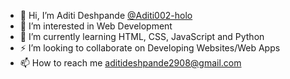 - 👋 Hi, I’m Aditi Deshpande [@Aditi002-holo](https://github.com/Aditi002-holo?tab=repositories)
- 👣 I’m interested in Web Development
- 🌱 I’m currently learning HTML, CSS, JavaScript and Python
- ⚡ I’m looking to collaborate on Developing Websites/Web Apps
- 📫 How to reach me aditideshpande2908@gmail.com

<!---
Aditi002-holo/Aditi002-holo is a ✨ special ✨ repository because its `README.md` (this file) appears on your GitHub profile.
You can click the Preview link to take a look at your changes.
--->
